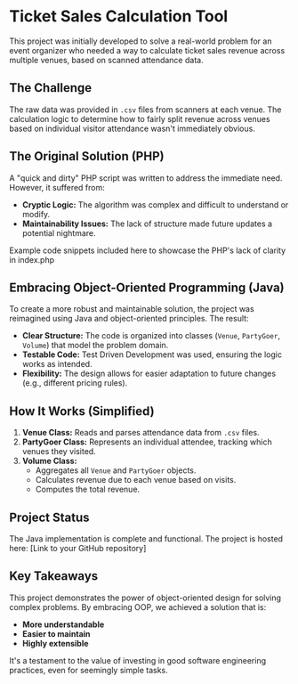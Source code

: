 # Ticket Sales Calculation Tool

This project was initially developed to solve a real-world problem for an event organizer who needed a way to calculate ticket sales revenue across multiple venues, based on scanned attendance data. 

## The Challenge

The raw data was provided in `.csv` files from scanners at each venue. The calculation logic to determine how to fairly split revenue across venues based on individual visitor attendance wasn't immediately obvious.

## The Original Solution (PHP)

A "quick and dirty" PHP script was written to address the immediate need. However, it suffered from:

* **Cryptic Logic:** The algorithm was complex and difficult to understand or modify.
* **Maintainability Issues:** The lack of structure made future updates a potential nightmare.

Example code snippets included here to showcase the PHP's lack of clarity in index.php

## Embracing Object-Oriented Programming (Java)

To create a more robust and maintainable solution, the project was reimagined using Java and object-oriented principles. The result:

* **Clear Structure:** The code is organized into classes (`Venue`, `PartyGoer`, `Volume`) that model the problem domain.
* **Testable Code:** Test Driven Development was used, ensuring the logic works as intended.
* **Flexibility:** The design allows for easier adaptation to future changes (e.g., different pricing rules).

## How It Works (Simplified)

1. **Venue Class:** Reads and parses attendance data from `.csv` files.
2. **PartyGoer Class:** Represents an individual attendee, tracking which venues they visited.
3. **Volume Class:**
   * Aggregates all `Venue` and `PartyGoer` objects.
   * Calculates revenue due to each venue based on visits.
   * Computes the total revenue.

## Project Status

The Java implementation is complete and functional. The project is hosted here: [Link to your GitHub repository]

## Key Takeaways

This project demonstrates the power of object-oriented design for solving complex problems. By embracing OOP, we achieved a solution that is:

* **More understandable**
* **Easier to maintain**
* **Highly extensible**

It's a testament to the value of investing in good software engineering practices, even for seemingly simple tasks.
